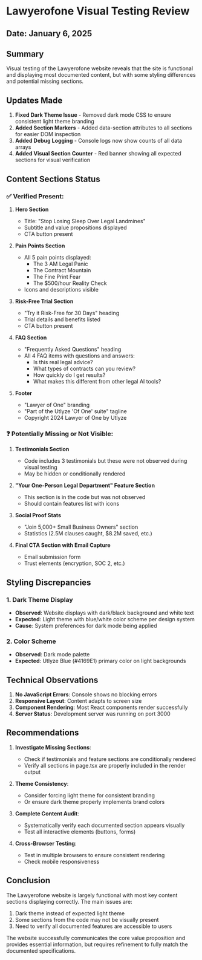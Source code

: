# Lawyerofone Visual Testing Review

## Date: January 6, 2025

## Summary
Visual testing of the Lawyerofone website reveals that the site is functional and displaying most documented content, but with some styling differences and potential missing sections.

## Updates Made
1. **Fixed Dark Theme Issue** - Removed dark mode CSS to ensure consistent light theme branding
2. **Added Section Markers** - Added data-section attributes to all sections for easier DOM inspection
3. **Added Debug Logging** - Console logs now show counts of all data arrays
4. **Added Visual Section Counter** - Red banner showing all expected sections for visual verification

## Content Sections Status

### ✅ Verified Present:
1. **Hero Section**
   - Title: "Stop Losing Sleep Over Legal Landmines"
   - Subtitle and value propositions displayed
   - CTA button present

2. **Pain Points Section**
   - All 5 pain points displayed:
     - The 3 AM Legal Panic
     - The Contract Mountain
     - The Fine Print Fear
     - The $500/hour Reality Check
   - Icons and descriptions visible

3. **Risk-Free Trial Section**
   - "Try it Risk-Free for 30 Days" heading
   - Trial details and benefits listed
   - CTA button present

4. **FAQ Section**
   - "Frequently Asked Questions" heading
   - All 4 FAQ items with questions and answers:
     - Is this real legal advice?
     - What types of contracts can you review?
     - How quickly do I get results?
     - What makes this different from other legal AI tools?

5. **Footer**
   - "Lawyer of One" branding
   - "Part of the Utlyze 'Of One' suite" tagline
   - Copyright 2024 Lawyer of One by Utlyze

### ❓ Potentially Missing or Not Visible:
1. **Testimonials Section**
   - Code includes 3 testimonials but these were not observed during visual testing
   - May be hidden or conditionally rendered

2. **"Your One-Person Legal Department" Feature Section**
   - This section is in the code but was not observed
   - Should contain features list with icons

3. **Social Proof Stats**
   - "Join 5,000+ Small Business Owners" section
   - Statistics (2.5M clauses caught, $8.2M saved, etc.)

4. **Final CTA Section with Email Capture**
   - Email submission form
   - Trust elements (encryption, SOC 2, etc.)

## Styling Discrepancies

### 1. Dark Theme Display
- **Observed**: Website displays with dark/black background and white text
- **Expected**: Light theme with blue/white color scheme per design system
- **Cause**: System preferences for dark mode being applied

### 2. Color Scheme
- **Observed**: Dark mode palette
- **Expected**: Utlyze Blue (#4169E1) primary color on light backgrounds

## Technical Observations

1. **No JavaScript Errors**: Console shows no blocking errors
2. **Responsive Layout**: Content adapts to screen size
3. **Component Rendering**: Most React components render successfully
4. **Server Status**: Development server was running on port 3000

## Recommendations

1. **Investigate Missing Sections**:
   - Check if testimonials and feature sections are conditionally rendered
   - Verify all sections in page.tsx are properly included in the render output

2. **Theme Consistency**:
   - Consider forcing light theme for consistent branding
   - Or ensure dark theme properly implements brand colors

3. **Complete Content Audit**:
   - Systematically verify each documented section appears visually
   - Test all interactive elements (buttons, forms)

4. **Cross-Browser Testing**:
   - Test in multiple browsers to ensure consistent rendering
   - Check mobile responsiveness

## Conclusion

The Lawyerofone website is largely functional with most key content sections displaying correctly. The main issues are:
1. Dark theme instead of expected light theme
2. Some sections from the code may not be visually present
3. Need to verify all documented features are accessible to users

The website successfully communicates the core value proposition and provides essential information, but requires refinement to fully match the documented specifications.